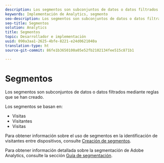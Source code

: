 ```yaml
---
description: Los segmentos son subconjuntos de datos o datos filtrados mediante reglas que se han creado.
keywords: Implementación de Analytics, segmento
seo-description: Los segmentos son subconjuntos de datos o datos filtrados mediante reglas que se han creado.
seo-title: Segmentos
solution: Analytics
title: Segmentos
topic: Desarrollador e implementación
uuid: 090a3aa1-2625-4bfe-8221-e24d0621040a
translation-type: ht
source-git-commit: 86fe1b3650100a05e52fb2102134fee515c871b1

---
```



# Segmentos

Los segmentos son subconjuntos de datos o datos filtrados mediante reglas que se han creado.

Los segmentos se basan en:

* Visitas
* Visitantes
* Visitas

Para obtener información sobre el uso de segmentos en la identificación de visitantes entre dispositivos, consulte [Creación de segmentos](../../implement/js-implementation/xdevice-visid/segments.md#concept_77F0A880A6BA4A919A233DAF9D0D6FB5).

Para obtener información detallada sobre la segmentación de Adobe Analytics, consulte la sección [Guía de segmentación](https://marketing.adobe.com/resources/help/es_ES/analytics/segment/).
